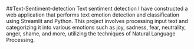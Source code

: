 ##Text-Sentiment-detection
Text sentiment detection
I have constructed a web application that performs text emotion detection and classification using Streamlit and Python. 
This project involves processing input text and categorizing it into various emotions such as joy, sadness, fear, neutrality, anger, shame, and more, 
utilizing the techniques of Natural Language Processing.
